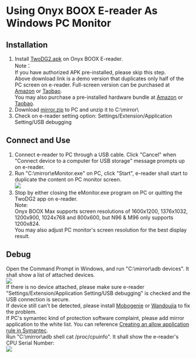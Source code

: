 # Using Onyx BOOX E-reader As Windows PC Monitor #
## Installation ##
1. Install [TwoDG2.apk](https://raw.githubusercontent.com/nahtethan/dxg-display/master/00-binary/TwoDG2.apk) on Onyx BOOX E-reader.  
Note：  
If you have authorized APK pre-installed, please skip this step.  
Above download link is a demo version that duplicates only half of the PC screen on e-reader. Full-screen version can be purchased at [Amazon](https://www.amazon.com/dp/B06XVH7YC7) or [Taobao](https://item.taobao.com/item.htm?id=520024244524).  
You may also purchase a pre-installed hardware bundle at [Amazon](https://www.amazon.com/dp/B06XJRKJ4R) or [Taobao](https://item.taobao.com/item.htm?id=520024244524).
2. Download [mirror.zip](https://raw.githubusercontent.com/nahtethan/dxg-display/master/00-binary/mirror.zip) to PC and unzip it to C:\mirror\  
3. Check on e-reader setting option: Settings/Extension/Application Setting/USB debugging

## Connect and Use ##
1. Connect e-reader to PC through a USB cable. Click "Cancel" when "Connect device to a computer for USB storage" message prompts up on e-reader.
2. Run "C:\mirror\eMonitor.exe" on PC, click "Start", e-reader shall start to duplicate the content on PC monitor screen.  
![](https://github.com/nahtethan/dxg-display/blob/master/99-pictures/eMonitor.jpg)
3. Stop by either closing the eMonitor.exe program on PC or quitting the TwoDG2 app on e-reader.  
Note:  
Onyx BOOX Max supports screen resolutions of 1600x1200, 1376x1032, 1200x900, 1024x768 and 800x600, but N96 & M96 only supports 1200x824.  
You may also adjust PC monitor's screen resolution for the best display result.  

## Debug ##
Open the Command Prompt in Windows, and run "C:\mirror\adb devices". It shall show a list of attached devices.  
![](https://github.com/nahtethan/dxg-display/blob/master/99-pictures/adb.jpg)  
If there is no device attached, please make sure e-reader "Settings/Extension/Application Setting/USB debugging" is checked and the USB connection is secure.  
If device still can't be detected, please install [Mobogenie](http://www.mobogenie.com/) or [Wandoujia](https://www.wandoujia.com/) to fix the problem.  
If PC's symantec kind of protection software complaint, please add mirror application to the white list. You can reference [Creating an allow application rule in Symantec](https://support.symantec.com/en_US/article.TECH104526.html).  
Run "C:\mirror\adb shell cat  /proc/cpuinfo". It shall show the e-reader's CPU Serial Number:  
![](https://github.com/nahtethan/dxg-display/blob/master/99-pictures/cpu.jpg)  
